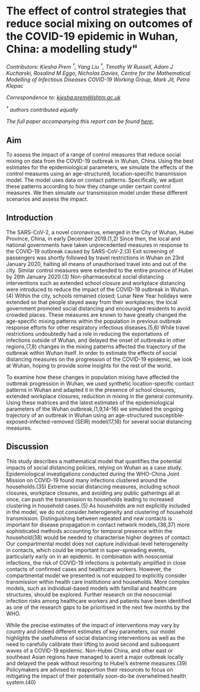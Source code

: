 # The effect of control strategies that reduce social mixing on outcomes of the COVID-19 epidemic in Wuhan, China: a modelling study"

*Contributors: Kiesha Prem <sup>†</sup>, Yang Liu <sup>†</sup>, Timothy W Russell, Adam J Kucharski, Rosalind M Eggo, Nicholas Davies, Centre for the Mathematical Modelling of Infectious Diseases COVID-19 Working Group, Mark Jit, Petra Klepac*
  
  *Correspondence to: kiesha.prem@lshtm.ac.uk* 
  
  *<sup>†</sup> authors contributed equally* 
  
  *The full paper accompanying this report can be found [here:](https://www.thelancet.com/journals/lanpub/article/PIIS2468-2667(20)30073-6/fulltext#sec1)*


## Aim

To assess the impact of a range of control measures that reduce social mixing on data from the COVID-19 outbreak in Wuhan, China. Using the best estimates for the epidemiological parameters, we simulate the effects of the control measures using an age-structured, location-specific transmission model. The model uses data on contact patterns. Specifically, we adjust these patterns according to how they change under certain control measures. We then simulate our transmission model under these different scenarios and assess the impact.

## Introduction

The SARS-CoV-2, a novel coronavirus, emerged in the City of Wuhan, Hubei Province, China, in early December 2019.(1,2) Since then, the local and national governments have taken unprecedented measures in response to the COVID-19 outbreak caused by SARS-CoV-2.(3) Exit screening of passengers was shortly followed by travel restrictions in Wuhan on 23rd January 2020, halting all means of unauthorised travel into and out of the city. Similar control measures were extended to the entire province of Hubei by 26th January 2020.(3) Non-pharmaceutical social distancing interventions such as extended school closure and workplace distancing were introduced to reduce the impact of the COVID-19 outbreak in Wuhan.(4) Within the city, schools remained closed; Lunar New Year holidays were extended so that people stayed away from their workplaces; the local government promoted social distancing and encouraged residents to avoid crowded places. These measures are known to have greatly changed the age-specific mixing patterns within the population in previous outbreak response efforts for other respiratory infectious diseases.(5,6) While travel restrictions undoubtedly had a role in reducing the exportations of infections outside of Wuhan, and delayed the onset of outbreaks in other regions,(7,8) changes in the mixing patterns affected the trajectory of the outbreak within Wuhan itself. In order to estimate the effects of social distancing measures on the progression of the COVID-19 epidemic, we look at Wuhan, hoping to provide some insights for the rest of the world.

To examine how these changes in population mixing have affected the outbreak progression in Wuhan, we used synthetic location-specific contact patterns in Wuhan and adapted it in the presence of school closures, extended workplace closures, reduction in mixing in the general community. Using these matrices and the latest estimates of the epidemiological parameters of the Wuhan outbreak,(1,9,14–16) we simulated the ongoing trajectory of an outbreak in Wuhan using an age-structured susceptible-exposed-infected-removed (SEIR) model(17,18) for several social distancing measures. 


## Discussion
This study describes a mathematical model that quantifies the potential impacts of social distancing policies, relying on Wuhan as a case study. Epidemiological investigations conducted during the WHO-China Joint Mission on COVID-19 found many infections clustered around the households.(35) Extreme social distancing measures, including school closures, workplace closures, and avoiding any public gatherings all at once, can push the transmission to households leading to increased clustering in household cases.(5) As households are not explicitly included in the model, we do not consider heterogeneity and clustering of household transmission. Distinguishing between repeated and new contacts is important for disease propagation in contact network models,(36,37) more sophisticated methods accounting for temporal presence within the household(38) would be needed to characterise higher degrees of contact. Our compartmental model does not capture individual-level heterogeneity in contacts, which could be important in super-spreading events, particularly early on in an epidemic. In combination with nosocomial infections, the risk of COVID-19 infections is potentially amplified in close contacts of confirmed cases and healthcare workers. However, the compartmental model we presented is not equipped to explicitly consider transmission within health care institutions and households. More complex models, such as individual-based models with familial and healthcare structures, should be explored. Further research on the nosocomial infection risks among healthcare workers and patients have been identified as one of the research gaps to be prioritised in the next few months by the WHO.

While the precise estimates of the impact of interventions may vary by country and indeed different estimates of key parameters, our model highlights the usefulness of social distancing interventions as well as the need to carefully calibrate their lifting to avoid second and subsequent waves of a COVID-19 epidemic. Non-Hubei China, and other east or southeast Asian regions have managed to avert a major outbreak locally and delayed the peak without resorting to Hubei’s extreme measures.(39) Policymakers are advised to reapportion their resources to focus on mitigating the impact of their potentially soon-do-be overwhelmed health system.(40)
